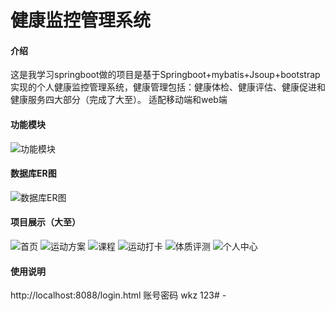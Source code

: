 # 健康监控管理系统

#### 介绍
这是我学习springboot做的项目是基于Springboot+mybatis+Jsoup+bootstrap实现的个人健康监控管理系统，健康管理包括：健康体检、健康评估、健康促进和健康服务四大部分（完成了大至）。
适配移动端和web端

#### 功能模块
![功能模块](https://images.gitee.com/uploads/images/2022/0314/172411_ba880a59_7558452.png "1.png")

#### 数据库ER图
![数据库ER图](https://images.gitee.com/uploads/images/2022/0314/172631_d3551bb0_7558452.png "2.png")

#### 项目展示（大至）
![首页](https://images.gitee.com/uploads/images/2022/0314/173016_2f8bd40e_7558452.png "3.png")
![运动方案](https://images.gitee.com/uploads/images/2022/0314/173055_c159540d_7558452.png "4.png")
![课程](https://images.gitee.com/uploads/images/2022/0314/173105_debfef45_7558452.png "5.png")
![运动打卡](https://images.gitee.com/uploads/images/2022/0314/173114_1c01eef9_7558452.png "6.png")
![体质评测](https://images.gitee.com/uploads/images/2022/0314/173123_591b1c3f_7558452.png "7.png")
![个人中心](https://images.gitee.com/uploads/images/2022/0314/173132_06c94c98_7558452.png "8.png")

#### 使用说明
http://localhost:8088/login.html
账号密码
wkz
123# -
